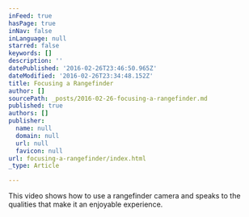```yaml
---
inFeed: true
hasPage: true
inNav: false
inLanguage: null
starred: false
keywords: []
description: ''
datePublished: '2016-02-26T23:46:50.965Z'
dateModified: '2016-02-26T23:34:48.152Z'
title: Focusing a Rangefinder
author: []
sourcePath: _posts/2016-02-26-focusing-a-rangefinder.md
published: true
authors: []
publisher:
  name: null
  domain: null
  url: null
  favicon: null
url: focusing-a-rangefinder/index.html
_type: Article

---
```

This video shows how to use a rangefinder camera and speaks to the qualities that make it an enjoyable experience.